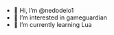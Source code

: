 - 👋 Hi, I’m @nedodelo1
- 👀 I’m interested in gameguardian
- 🌱 I’m currently learning Lua

<!---
nedodelo1/nedodelo1 is a ✨ special ✨ repository because its `README.md` (this file) appears on your GitHub profile.
You can click the Preview link to take a look at your changes.
--->
